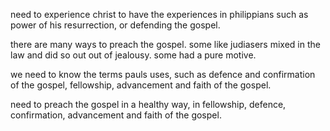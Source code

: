 need to experience christ to have the experiences in philippians such as
power of his resurrection, or defending the gospel.

there are many ways to preach the gospel. some like judiasers mixed in the law and did so out
out of jealousy. some had a pure motive.

we need to know the terms pauls uses, such as defence and confirmation of the gospel,
fellowship, advancement and faith of the gospel.

need to preach the gospel in a healthy way, in fellowship, defence, confirmation, advancement and faith of the gospel.
